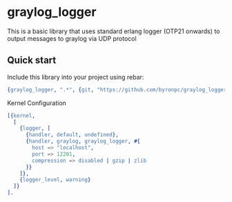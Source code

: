 graylog_logger
================

This is a basic library that uses standard erlang logger (OTP21 onwards) to output messages to graylog via UDP protocol

Quick start
-----------

Include this library into your project using rebar:

```erl
{graylog_logger, ".*", {git, "https://github.com/byronpc/graylog_logger.git", "master"}}
```

Kernel Configuration

```erl
[{kernel,
  [
    {logger, [
      {handler, default, undefined},
      {handler, graylog, graylog_logger, #{
        host => "localhost",
        port => 12201,
        compression => disabled | gzip | zlib
      }}
    ]},
    {logger_level, warning}
  ]}
].
```
